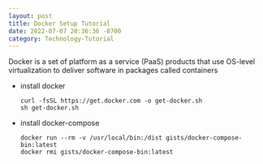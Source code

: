 ```yaml
---
layout: post
title: Docker Setup Tutorial
date: 2022-07-07 20:36:36 -0700
category: Technology-Tutorial
---
```


Docker is a set of platform as a service (PaaS) products that use OS-level virtualization to deliver software in packages called containers

- install docker

  ```shell
  curl -fsSL https://get.docker.com -o get-docker.sh
  sh get-docker.sh
  ```

- install docker-compose

  ```shell
  docker run --rm -v /usr/local/bin:/dist gists/docker-compose-bin:latest
  docker rmi gists/docker-compose-bin:latest
  ```
